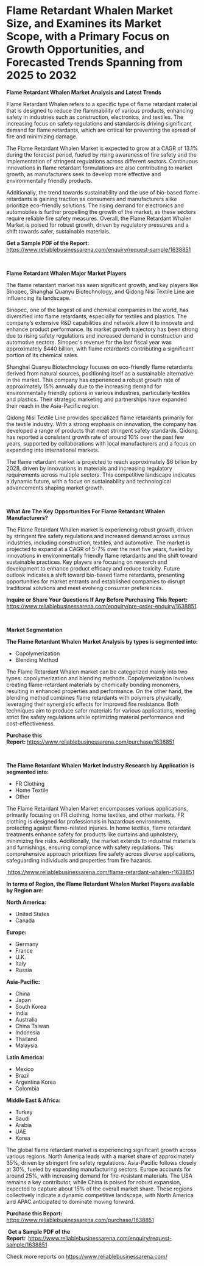 <p><h1>Flame Retardant Whalen Market Size, and Examines its Market Scope, with a Primary Focus on Growth Opportunities, and Forecasted Trends Spanning from 2025 to 2032</h1></p><p><strong>Flame Retardant Whalen Market Analysis and Latest Trends</strong></p>
<p><p>Flame Retardant Whalen refers to a specific type of flame retardant material that is designed to reduce the flammability of various products, enhancing safety in industries such as construction, electronics, and textiles. The increasing focus on safety regulations and standards is driving significant demand for flame retardants, which are critical for preventing the spread of fire and minimizing damage.</p><p>The Flame Retardant Whalen Market is expected to grow at a CAGR of 13.1% during the forecast period, fueled by rising awareness of fire safety and the implementation of stringent regulations across different sectors. Continuous innovations in flame retardant formulations are also contributing to market growth, as manufacturers seek to develop more effective and environmentally friendly products.</p><p>Additionally, the trend towards sustainability and the use of bio-based flame retardants is gaining traction as consumers and manufacturers alike prioritize eco-friendly solutions. The rising demand for electronics and automobiles is further propelling the growth of the market, as these sectors require reliable fire safety measures. Overall, the Flame Retardant Whalen Market is poised for robust growth, driven by regulatory pressures and a shift towards safer, sustainable materials.</p></p>
<p><strong>Get a Sample PDF of the Report:&nbsp;</strong> <a href="https://www.reliablebusinessarena.com/enquiry/request-sample/1638851?utm_campaign=2112&utm_medium=2&utm_source=Github&utm_content=ia&utm_term=02042025&utm_id=flame-retardant-whalen">https://www.reliablebusinessarena.com/enquiry/request-sample/1638851</a></p>
<p>&nbsp;</p>
<p><strong>Flame Retardant Whalen Major Market Players</strong></p>
<p><p>The flame retardant market has seen significant growth, and key players like Sinopec, Shanghai Quanyu Biotechnology, and Qidong Nisi Textile Line are influencing its landscape.</p><p>Sinopec, one of the largest oil and chemical companies in the world, has diversified into flame retardants, especially for textiles and plastics. The company’s extensive R&D capabilities and network allow it to innovate and enhance product performance. Its market growth trajectory has been strong due to rising safety regulations and increased demand in construction and automotive sectors. Sinopec's revenue for the last fiscal year was approximately $440 billion, with flame retardants contributing a significant portion of its chemical sales.</p><p>Shanghai Quanyu Biotechnology focuses on eco-friendly flame retardants derived from natural sources, positioning itself as a sustainable alternative in the market. This company has experienced a robust growth rate of approximately 15% annually due to the increasing demand for environmentally friendly options in various industries, particularly textiles and plastics. Their strategic marketing and partnerships have expanded their reach in the Asia-Pacific region.</p><p>Qidong Nisi Textile Line provides specialized flame retardants primarily for the textile industry. With a strong emphasis on innovation, the company has developed a range of products that meet stringent safety standards. Qidong has reported a consistent growth rate of around 10% over the past few years, supported by collaborations with local manufacturers and a focus on expanding into international markets.</p><p>The flame retardant market is projected to reach approximately $6 billion by 2028, driven by innovations in materials and increasing regulatory requirements across multiple sectors. This competitive landscape indicates a dynamic future, with a focus on sustainability and technological advancements shaping market growth.</p></p>
<p>&nbsp;</p>
<p><strong>What Are The Key Opportunities For Flame Retardant Whalen Manufacturers?</strong></p>
<p><p>The Flame Retardant Whalen market is experiencing robust growth, driven by stringent fire safety regulations and increased demand across various industries, including construction, textiles, and automotive. The market is projected to expand at a CAGR of 5-7% over the next five years, fueled by innovations in environmentally friendly flame retardants and the shift toward sustainable practices. Key players are focusing on research and development to enhance product efficacy and reduce toxicity. Future outlook indicates a shift toward bio-based flame retardants, presenting opportunities for market entrants and established companies to disrupt traditional solutions and meet evolving consumer preferences.</p></p>
<p><strong>Inquire or Share Your Questions If Any Before Purchasing This Report:</strong> <a href="https://www.reliablebusinessarena.com/enquiry/pre-order-enquiry/1638851?utm_campaign=2112&utm_medium=2&utm_source=Github&utm_content=ia&utm_term=02042025&utm_id=flame-retardant-whalen">https://www.reliablebusinessarena.com/enquiry/pre-order-enquiry/1638851</a></p>
<p>&nbsp;</p>
<p><strong>Market Segmentation</strong></p>
<p><strong>The Flame Retardant Whalen Market Analysis by types is segmented into:</strong></p>
<p><ul><li>Copolymerization</li><li>Blending Method</li></ul></p>
<p><p>The Flame Retardant Whalen market can be categorized mainly into two types: copolymerization and blending methods. Copolymerization involves creating flame-retardant materials by chemically bonding monomers, resulting in enhanced properties and performance. On the other hand, the blending method combines flame retardants with polymers physically, leveraging their synergistic effects for improved fire resistance. Both techniques aim to produce safer materials for various applications, meeting strict fire safety regulations while optimizing material performance and cost-effectiveness.</p></p>
<p><strong>Purchase this Report:&nbsp;</strong><a href="https://www.reliablebusinessarena.com/purchase/1638851?utm_campaign=2112&utm_medium=2&utm_source=Github&utm_content=ia&utm_term=02042025&utm_id=flame-retardant-whalen">https://www.reliablebusinessarena.com/purchase/1638851</a></p>
<p>&nbsp;</p>
<p><strong>The Flame Retardant Whalen Market Industry Research by Application is segmented into:</strong></p>
<p><ul><li>FR Clothing</li><li>Home Textile</li><li>Other</li></ul></p>
<p><p>The Flame Retardant Whalen Market encompasses various applications, primarily focusing on FR clothing, home textiles, and other markets. FR clothing is designed for professionals in hazardous environments, protecting against flame-related injuries. In home textiles, flame retardant treatments enhance safety for products like curtains and upholstery, minimizing fire risks. Additionally, the market extends to industrial materials and furnishings, ensuring compliance with safety regulations. This comprehensive approach prioritizes fire safety across diverse applications, safeguarding individuals and properties from fire hazards.</p></p>
<p><a href="https://www.reliablebusinessarena.com/flame-retardant-whalen-r1638851?utm_campaign=2112&utm_medium=2&utm_source=Github&utm_content=ia&utm_term=02042025&utm_id=flame-retardant-whalen">&nbsp;https://www.reliablebusinessarena.com/flame-retardant-whalen-r1638851</a></p>
<p><strong>In terms of Region, the Flame Retardant Whalen Market Players available by Region are:</strong></p>
<p>
    <p> <strong> North America: </strong>
        <ul>
            <li>United States</li>
            <li>Canada</li>
        </ul>
        </p> 
    <p> <strong> Europe: </strong>
        <ul>
            <li>Germany</li>
            <li>France</li>
            <li>U.K.</li>
            <li>Italy</li>
            <li>Russia</li>
        </ul>
        </p> 
    <p> <strong> Asia-Pacific: </strong>
        <ul>
            <li>China</li>
            <li>Japan</li>
            <li>South Korea</li>
            <li>India</li>
            <li>Australia</li>
            <li>China Taiwan</li>
            <li>Indonesia</li>
            <li>Thailand</li>
            <li>Malaysia</li>
        </ul>
        </p> 
    <p> <strong> Latin America: </strong>
        <ul>
            <li>Mexico</li>
            <li>Brazil</li>
            <li>Argentina Korea</li>
            <li>Colombia</li>
        </ul>
        </p> 
    <p> <strong> Middle East & Africa: </strong>
        <ul>
            <li>Turkey</li>
            <li>Saudi</li>
            <li>Arabia</li>
            <li>UAE</li>
            <li>Korea</li>
        </ul>
    </p>
    </p>
<p><p>The global flame retardant market is experiencing significant growth across various regions. North America leads with a market share of approximately 35%, driven by stringent fire safety regulations. Asia-Pacific follows closely at 30%, fueled by expanding manufacturing sectors. Europe accounts for around 25%, with increasing demand for fire-resistant materials. The USA remains a key contributor, while China is poised for robust expansion, expected to capture about 15% of the overall market share. These regions collectively indicate a dynamic competitive landscape, with North America and APAC anticipated to dominate moving forward.</p></p>
<p><strong>Purchase this Report: </strong><a href="https://www.reliablebusinessarena.com/purchase/1638851?utm_campaign=2112&utm_medium=2&utm_source=Github&utm_content=ia&utm_term=02042025&utm_id=flame-retardant-whalen">https://www.reliablebusinessarena.com/purchase/1638851</a></p>
<p>&nbsp;<strong>Get a Sample PDF of the Report:&nbsp;&nbsp;</strong><a href="https://www.reliablebusinessarena.com/enquiry/request-sample/1638851?utm_campaign=2112&utm_medium=2&utm_source=Github&utm_content=ia&utm_term=02042025&utm_id=flame-retardant-whalen">https://www.reliablebusinessarena.com/enquiry/request-sample/1638851</a></p>
<p><strong></strong></p>
<p>Check more reports on <a href="https://www.reliablebusinessarena.com/?utm_campaign=2112&utm_medium=2&utm_source=Github&utm_content=ia&utm_term=02042025&utm_id=flame-retardant-whalen">https://www.reliablebusinessarena.com/</a></p>